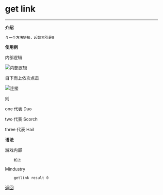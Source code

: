 # get link

---

**介绍**

    与一个方块链接，起始索引是0

**使用例**

内部逻辑

![内部逻辑](/Mindustry-guide/Guide/example/getLink.png)

自下而上依次点击

![连接](/Mindustry-guide/Guide/img/getLink.png)

则

one 代表 Duo

two 代表 Scorch

three 代表 Hail

**语法**

游戏内部
```
    如上
```
Mindustry
```
    getlink result 0
```

[返回](https://lanluz.github.io/Mindustry-guide/)